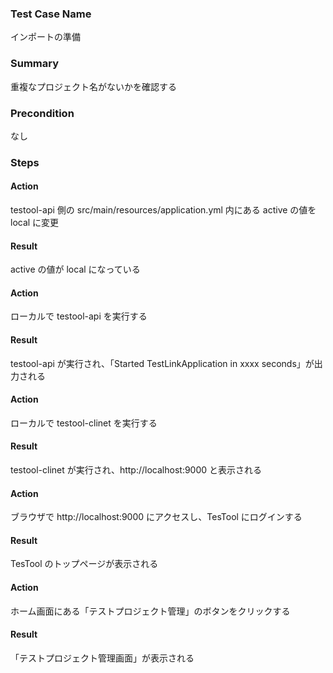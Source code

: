 ### Test Case Name
インポートの準備

### Summary
重複なプロジェクト名がないかを確認する

### Precondition
なし

### Steps

#### Action
testool-api 側の src/main/resources/application.yml 内にある active の値を local に変更
#### Result
active の値が local になっている

#### Action
ローカルで testool-api を実行する
#### Result
testool-api が実行され、「Started TestLinkApplication in xxxx seconds」が出力される

#### Action
ローカルで testool-clinet を実行する
#### Result
testool-clinet が実行され、http://localhost:9000 と表示される

#### Action
ブラウザで http://localhost:9000 にアクセスし、TesTool にログインする
#### Result
TesTool のトップページが表示される

#### Action
ホーム画面にある「テストプロジェクト管理」のボタンをクリックする
#### Result
「テストプロジェクト管理画面」が表示される
